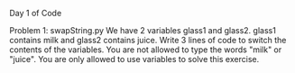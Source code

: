 Day 1 of Code

Problem 1: swapString.py
We have 2 variables glass1 and glass2. glass1 contains milk and glass2 contains juice. Write 3 lines of code to switch the contents of the variables. You are not allowed to type the words "milk" or "juice". You are only allowed to use variables to solve this exercise.
